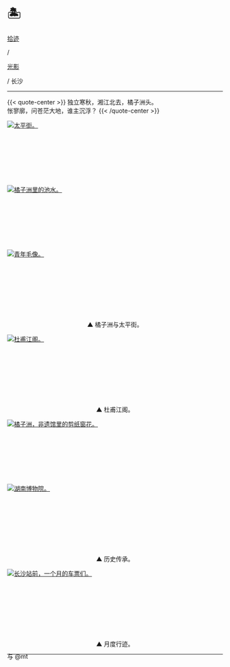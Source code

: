 # 🏝️


<div class="nav-tab">
  <a href="../../../cages"><p class="not">拾迹</p></a><p class="not">/</p>
  <a href="../"><p class="not">光影</p></a>
  <p class="now">/&nbsp;长沙</p>
</div>

---

{{< quote-center >}}
独立寒秋，湘江北去，橘子洲头。<br>
怅寥廓，问苍茫大地，谁主沉浮？
{{< /quote-center >}}

<div class="group-picture">
  <div class="group3-picture-cover">
    <a class="lightgallery" href="https://z1.ax1x.com/2023/11/09/pi3y1rn.jpg" title="太平街。" data-thumbnail="https://z1.ax1x.com/2023/11/09/pi3y1rn.jpg">
    <img loading="lazy" src="https://z1.ax1x.com/2023/11/09/pi3y1rn.jpg" sizes="auto" alt="太平街。"></a>
  </div>
  <div class="group3-picture-cover">
    <a class="lightgallery" href="https://z1.ax1x.com/2023/11/09/pi3yu8g.jpg" title="橘子洲里的池水。" data-thumbnail="https://z1.ax1x.com/2023/11/09/pi3yu8g.jpg">
    <img loading="lazy" src="https://z1.ax1x.com/2023/11/09/pi3yu8g.jpg" sizes="auto" alt="橘子洲里的池水。"></a>
  </div>
  <div class="group3-picture-cover">
    <a class="lightgallery" href="https://z1.ax1x.com/2023/11/09/pi3ylKs.jpg" title="青年毛像。" data-thumbnail="https://z1.ax1x.com/2023/11/09/pi3ylKs.jpg">
    <img loading="lazy" src="https://z1.ax1x.com/2023/11/09/pi3ylKs.jpg" sizes="auto" alt="青年毛像。"></a>
  </div>
</div>

<p class="img-desc" style="text-align: center">▲ 橘子洲与太平街。</p>

<!-- <center><b>橘子洲外景</b></center> -->

<div class="group-picture">
  <div class="group1-picture-cover">
    <a class="lightgallery" href="https://z1.ax1x.com/2023/11/09/pi3yMvj.jpg" title="杜甫江阁。" data-thumbnail="https://z1.ax1x.com/2023/11/09/pi3yMvj.jpg">
    <img loading="lazy" src="https://z1.ax1x.com/2023/11/09/pi3yMvj.jpg" sizes="auto" alt="杜甫江阁。"></a>
  </div>
</div>

<p class="img-desc" style="text-align: center">▲ 杜甫江阁。</p>

<div class="group-picture">
  <div class="group-picture-cover">
    <a class="lightgallery" href="https://z1.ax1x.com/2023/11/09/pi3yK2Q.jpg" title="橘子洲，非遗馆里的剪纸窗花。" data-thumbnail="https://z1.ax1x.com/2023/11/09/pi3yK2Q.jpg">
    <img loading="lazy" src="https://z1.ax1x.com/2023/11/09/pi3yK2Q.jpg" sizes="auto" alt="橘子洲，非遗馆里的剪纸窗花。"></a>
  </div>
  <div class="group-picture-cover">
    <a class="lightgallery" href="https://z1.ax1x.com/2023/11/09/pi3ynPS.jpg" title="湖南博物院。" data-thumbnail="https://z1.ax1x.com/2023/11/09/pi3ynPS.jpg">
    <img loading="lazy" src="https://z1.ax1x.com/2023/11/09/pi3ynPS.jpg" sizes="auto" alt="湖南博物院。"></a>
  </div>
</div>

<p class="img-desc" style="text-align: center">▲ 历史传承。</p>

<div class="group-picture">
  <div class="group1-picture-cover">
    <a class="lightgallery" href="https://z1.ax1x.com/2023/10/29/pie5xDx.jpg" title="长沙站前，一个月的车票们。" data-thumbnail="https://z1.ax1x.com/2023/10/29/pie5xDx.jpg">
    <img loading="lazy" src="https://z1.ax1x.com/2023/10/29/pie5xDx.jpg" sizes="auto" alt="长沙站前，一个月的车票们。"></a>
  </div>
</div>

<p class="img-desc" style="text-align: center">▲ 月度行迹。</p>

---

<p class="img-desc" style="text-align: left; margin-top: -20px;">与 @mt</p>
